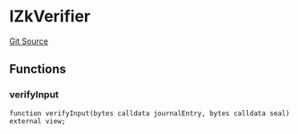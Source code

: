 # IZkVerifier
[Git Source](https://github.com/malda-protocol/malda-lending/blob/076616677457911e7c8925ff7d5fe2dec2ca1497/src\verifier\ZkVerifier.sol)


## Functions
### verifyInput


```solidity
function verifyInput(bytes calldata journalEntry, bytes calldata seal) external view;
```

